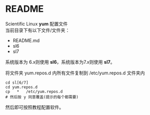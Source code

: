 <!-- README.md --- 
;; 
;; Description: 
;; Author: Hongyi Wu(吴鸿毅)
;; Email: wuhongyi@qq.com 
;; Created: 六 7月 16 21:16:08 2016 (+0800)
;; Last-Updated: 一 10月  3 19:29:38 2016 (+0800)
;;           By: Hongyi Wu(吴鸿毅)
;;     Update #: 5
;; URL: http://wuhongyi.cn -->

# README

Scientific Linux **yum** 配置文件  
当前目录下有以下文件/文件夹：

- README.md
- sl6
- sl7

系统版本为 6.x则使用 **sl6**，系统版本为7.x则使用 **sl7**。

将文件夹 yum.repos.d 内所有文件复制到 /etc/yum.repos.d 文件夹内

```shell
cd sl[6/7]
cd yum.repos.d
cp   *   /etc/yum.repos.d
# 然后按 y 同意覆盖(提示的每个都需要)
```

然后即可按照教程配置软件。


<!-- README.md ends here -->

